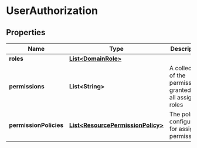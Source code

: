 
# UserAuthorization

## Properties
Name | Type | Description | Notes
------------ | ------------- | ------------- | -------------
**roles** | [**List&lt;DomainRole&gt;**](DomainRole.md) |  |  [optional]
**permissions** | **List&lt;String&gt;** | A collection of the permissions granted by all assigned roles |  [optional]
**permissionPolicies** | [**List&lt;ResourcePermissionPolicy&gt;**](ResourcePermissionPolicy.md) | The policies configured for assigned permissions. |  [optional]



